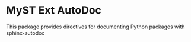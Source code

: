 # MyST Ext AutoDoc

This package provides directives for documenting Python packages with sphinx-autodoc 
